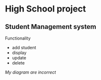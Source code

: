 # High School project
## Student Management system
Functionality
- add student
- display
- update
- delete
  
*My diagram are incorrect*
